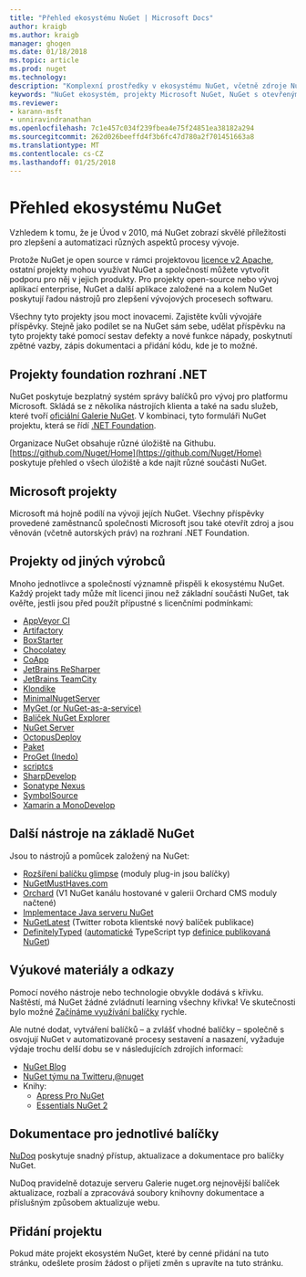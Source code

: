 ```yaml
---
title: "Přehled ekosystému NuGet | Microsoft Docs"
author: kraigb
ms.author: kraigb
manager: ghogen
ms.date: 01/18/2018
ms.topic: article
ms.prod: nuget
ms.technology: 
description: "Komplexní prostředky v ekosystému NuGet, včetně zdroje NuGet, Microsoft NuGet projekty, nástrojů a školicích materiálů."
keywords: "NuGet ekosystém, projekty Microsoft NuGet, NuGet s otevřeným zdrojem, nástroje NuGet, NuGet školicí materiály"
ms.reviewer:
- karann-msft
- unniravindranathan
ms.openlocfilehash: 7c1e457c034f239fbea4e75f24851ea38182a294
ms.sourcegitcommit: 262d026beeffd4f3b6fc47d780a2f701451663a8
ms.translationtype: MT
ms.contentlocale: cs-CZ
ms.lasthandoff: 01/25/2018
---
```

# <a name="an-overview-of-the-nuget-ecosystem"></a>Přehled ekosystému NuGet

Vzhledem k tomu, že je Úvod v 2010, má NuGet zobrazí skvělé příležitosti pro zlepšení a automatizaci různých aspektů procesy vývoje.

Protože NuGet je open source v rámci projektovou [licence v2 Apache](http://choosealicense.com/licenses/apache/), ostatní projekty mohou využívat NuGet a společností můžete vytvořit podporu pro něj v jejich produkty. Pro projekty open-source nebo vývoj aplikací enterprise, NuGet a další aplikace založené na a kolem NuGet poskytují řadou nástrojů pro zlepšení vývojových procesech softwaru.

Všechny tyto projekty jsou moct inovacemi. Zajistěte kvůli vývojáře příspěvky. Stejně jako podílet se na NuGet sám sebe, udělat příspěvku na tyto projekty také pomocí sestav defekty a nové funkce nápady, poskytnutí zpětné vazby, zápis dokumentaci a přidání kódu, kde je to možné.

## <a name="net-foundation-projects"></a>Projekty foundation rozhraní .NET

NuGet poskytuje bezplatný systém správy balíčků pro vývoj pro platformu Microsoft. Skládá se z několika nástrojích klienta a také na sadu služeb, které tvoří [oficiální Galerie NuGet](http://www.nuget.org). V kombinaci, tyto formuláři NuGet projektu, která se řídí [.NET Foundation](http://www.dotnetfoundation.org/).

Organizace NuGet obsahuje různé úložiště na Githubu. [https://github.com/Nuget/Home](https://github.com/Nuget/Home) poskytuje přehled o všech úložiště a kde najít různé součásti NuGet.

## <a name="microsoft-projects"></a>Microsoft projekty

Microsoft má hojně podílí na vývoji jejích NuGet. Všechny příspěvky provedené zaměstnanců společnosti Microsoft jsou také otevřít zdroj a jsou věnován (včetně autorských práv) na rozhraní .NET Foundation.

## <a name="non-microsoft-projects"></a>Projekty od jiných výrobců

Mnoho jednotlivce a společností významně přispěli k ekosystému NuGet. Každý projekt tady může mít licenci jinou než základní součásti NuGet, tak ověřte, jestli jsou před použít přípustné s licenčními podmínkami:

- [AppVeyor CI](https://www.appveyor.com/)
- [Artifactory](https://www.jfrog.com/artifactory/)
- [BoxStarter](http://boxstarter.org/)
- [Chocolatey](https://chocolatey.org/)
- [CoApp](http://coapp.org/)
- [JetBrains ReSharper](https://resharper-plugins.jetbrains.com/)
- [JetBrains TeamCity](https://www.jetbrains.com/teamcity/)
- [Klondike](https://github.com/themotleyfool/Klondike)
- [MinimalNugetServer](https://github.com/TanukiSharp/MinimalNugetServer)
- [MyGet (or NuGet-as-a-service)](http://www.myget.org/)
- [Balíček NuGet Explorer](https://github.com/NuGetPackageExplorer/NuGetPackageExplorer)
- [NuGet Server](http://nugetserver.net/)
- [OctopusDeploy](https://octopus.com/)
- [Paket](https://fsprojects.github.io/Paket/)
- [ProGet (Inedo)](http://inedo.com/proget)
- [scriptcs](http://scriptcs.net/)
- [SharpDevelop](http://community.sharpdevelop.net/blogs/mattward/archive/2011/01/23/NuGetSupportInSharpDevelop.aspx)
- [Sonatype Nexus](http://www.sonatype.com/nexus-repository-sonatype)
- [SymbolSource](http://www.symbolsource.org/Public)
- [Xamarin a MonoDevelop](https://github.com/mrward/monodevelop-nuget-addin)

## <a name="other-nuget-based-utilities"></a>Další nástroje na základě NuGet

Jsou to nástrojů a pomůcek založený na NuGet:

- [Rozšíření balíčku glimpse](http://getglimpse.com/Packages) (moduly plug-in jsou balíčky)
- [NuGetMustHaves.com](http://nugetmusthaves.com/)
- [Orchard](http://www.orchardproject.net/) (V1 NuGet kanálu hostované v galerii Orchard CMS moduly načtené)
- [Implementace Java serveru NuGet](http://jonnyzzz.com/blog/2012/03/07/nuget-server-in-pure-java/)
- [NuGetLatest](https://twitter.com/NuGetLatest) (Twitter robota klientské nový balíček publikace)
- [DefinitelyTyped](http://definitelytyped.org/) ([automatické](https://github.com/DefinitelyTyped/NugetAutomation/) TypeScript typ [definice publikovaná NuGet](http://www.nuget.org/packages?q=DefinitelyTyped))

## <a name="training-materials-and-references"></a>Výukové materiály a odkazy

Pomocí nového nástroje nebo technologie obvykle dodává s křivku. Naštěstí, má NuGet žádné zvládnutí learning všechny křivka! Ve skutečnosti bylo možné [Začínáme využívání balíčky](../quickstart/use-a-package.md) rychle.

Ale nutné dodat, vytváření balíčků – a zvlášť vhodné balíčky – společně s osvojují NuGet v automatizované procesy sestavení a nasazení, vyžaduje výdaje trochu delší dobu se v následujících zdrojích informací:

- [NuGet Blog](http://blog.nuget.org/)
- [NuGet týmu na Twitteru,@nuget](http://twitter.com/nuget)
- Knihy:
  - [Apress Pro NuGet](http://bit.ly/ProNuGet)
  - [Essentials NuGet 2](http://www.amazon.com/NuGet-2-Essentials-Damir-Arh-ebook/dp/B00GTQD5M4)

## <a name="documentation-for-individual-packages"></a>Dokumentace pro jednotlivé balíčky

[NuDoq](http://nudoq.org) poskytuje snadný přístup, aktualizace a dokumentace pro balíčky NuGet.

NuDoq pravidelně dotazuje serveru Galerie nuget.org nejnovější balíček aktualizace, rozbalí a zpracovává soubory knihovny dokumentace a příslušným způsobem aktualizuje webu.

## <a name="adding-your-project"></a>Přidání projektu

Pokud máte projekt ekosystém NuGet, které by cenné přidání na tuto stránku, odešlete prosím žádost o přijetí změn s upravíte na tuto stránku.
